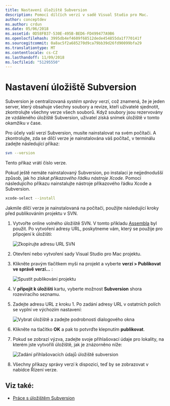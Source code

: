 ```yaml
---
title: Nastavení úložiště Subversion
description: Pomocí dílčích verzí v sadě Visual Studio pro Mac.
author: conceptdev
ms.author: crdun
ms.date: 05/06/2018
ms.assetid: 0D58FB37-530E-495B-BED6-FD499477A9B6
ms.openlocfilehash: 3995db4ef4609f68512dede454855da1f770141f
ms.sourcegitcommit: 0a8ac5f2a685270d9ca79bb39d26fd90099bfa29
ms.translationtype: MT
ms.contentlocale: cs-CZ
ms.lasthandoff: 11/09/2018
ms.locfileid: "51295550"
---
```

# <a name="set-up-a-subversion-repository"></a>Nastavení úložiště Subversion

Subversion je centralizovaná _systém správy verzí_, což znamená, že je jeden server, který obsahuje všechny soubory a revize, kteří uživatelé sjednotit, zkontrolujte všechny verze všech souborů. Když soubory jsou rezervovány ze vzdáleného úložiště Subversion, uživatel získá snímek úložiště v tomto okamžiku v čase.

Pro účely vaší verzí Subversion, musíte nainstalovat na svém počítači. A zkontrolujte, zda se dílčí verze je nainstalována váš počítač, v terminálu zadejte následující příkaz:

```bash
svn --version
```

Tento příkaz vrátí číslo verze.

Pokud ještě nemáte nainstalovaný Subversion, po instalaci je nejjednodušší způsob, jak ho získat _příkazového řádku nástroje Xcode_. Pomocí následujícího příkazu nainstalujte nástroje příkazového řádku Xcode a Subversion.

```bash
xcode-select --install
```

Jakmile dílčí verze je nainstalovaná na počítači, použijte následující kroky před publikováním projektu v SVN.

1. Vytvořte online volného úložiště SVN. V tomto příkladu [Assembla](https://app.assembla.com/) byl použit. Po vytvoření adresy URL, poskytneme vám, který se použije pro připojení k úložišti:

    ![Zkopírujte adresu URL SVN](media/version-control-subversion1-sml.png)

2. Otevření nebo vytvoření sady Visual Studio pro Mac projektu.

3. Klikněte pravým tlačítkem myši na projekt a vyberte **verzí > Publikovat ve správě verzí...** :

    ![Spustit publikování projektu](media/version-control-subversion2.png)

4. V **připojit k úložišti** kartu, vyberte možnost **Subversion** shora rozevíracího seznamu.

5. Zadejte adresu URL z kroku 1. Po zadání adresy URL v ostatních polích se vyplní ve výchozím nastavení:

    ![Vybrat úložiště a zadejte podrobnosti dialogového okna](media/version-control-subversion3.png)

7. Klikněte na tlačítko **OK** a pak to potvrďte klepnutím **publikovat**.

7. Pokud se zobrazí výzva, zadejte svoje přihlašovací údaje pro lokality, na kterém jste vytvořili úložiště, jak je znázorněno níže:

    ![Zadání přihlašovacích údajů úložiště subversion](media/version-control-subversion5.png)

8.  Všechny příkazy správy verzí k dispozici, teď by se zobrazovat v nabídce Řízení verze.

## <a name="see-also"></a>Viz také:

- [Práce s úložištěm Subversion](working-with-subversion.md)